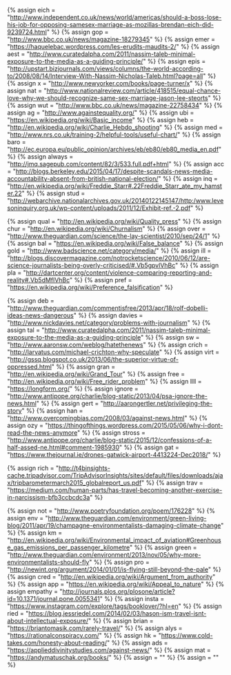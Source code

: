 {% 	assign eich	=	"http://www.independent.co.uk/news/world/americas/should-a-boss-lose-his-job-for-opposing-samesex-marriage-as-mozillas-brendan-eich-did-9239724.html"		%}
{% 	assign gop	=	"http://www.bbc.co.uk/news/magazine-18279345"		%}
{% 	assign emer	=	"https://haquelebac.wordpress.com/les-erudits-maudits-2/"		%}
{% 	assign aest	=	"http://www.curatedalpha.com/2011/nassim-taleb-minimal-exposure-to-the-media-as-a-guiding-principle/"		%}
{% 	assign epis	=	"http://upstart.bizjournals.com/views/columns/the-world-according-to/2008/08/14/Interview-With-Nassim-Nicholas-Taleb.html?page=all"		%}
{% 	assign x	=	"http://www.newyorker.com/books/page-turner/x"		%}
{% 	assign nat	=	"http://www.nationalreview.com/article/418515/equal-chance-love-why-we-should-recognize-same-sex-marriage-jason-lee-steorts"		%}
{% 	assign wut	=	"http://www.bbc.co.uk/news/magazine-22758434"		%}
{% 	assign ag	=	"http://www.againstequality.org/"		%}
{% 	assign ubi	=	"https://en.wikipedia.org/wiki/Basic_income"		%}
{% 	assign heb	=	"http://en.wikipedia.org/wiki/Charlie_Hebdo_shooting"		%}
{% 	assign med	=	"http://www.nrs.co.uk/training-2/helpful-tools/useful-chart/"		%}
{% 	assign baro	=	"http://ec.europa.eu/public_opinion/archives/eb/eb80/eb80_media_en.pdf"		%}
{% 	assign always	=	"http://jmq.sagepub.com/content/82/3/533.full.pdf+html"		%}
{% 	assign acc	=	"http://blogs.berkeley.edu/2015/04/17/despite-scandals-news-media-accountability-absent-from-british-national-election/"		%}
{% 	assign inq	=	"http://en.wikipedia.org/wiki/Freddie_Starr#.22Freddie_Starr_ate_my_hamster.22"		%}
{% 	assign stud	=	"http://webarchive.nationalarchives.gov.uk/20140122145147/http:/www.levesoninquiry.org.uk/wp-content/uploads/2011/12/Exhibit-ref.-2.pdf"		%}

{% 	assign qual	=	"http://en.wikipedia.org/wiki/Quality_press"		%}
{% 	assign chur	=	"http://en.wikipedia.org/wiki/Churnalism"		%}
{% 	assign over	=	"http://www.theguardian.com/science/the-lay-scientist/2010/sep/24/1"		%}
{% 	assign bal	=	"https://en.wikipedia.org/wiki/False_balance"		%}
{% 	assign gold	=	"http://www.badscience.net/category/media/"		%}
{% 	assign ill	=	"http://blogs.discovermagazine.com/notrocketscience/2010/06/12/are-science-journalists-being-overly-criticised/#.Vb5gpvlVhBc"		%}
{% 	assign pla	=	"http://dartcenter.org/content/violence-comparing-reporting-and-reality#.Vb5dMflVhBc"		%}
{% 	assign pref	=	"https://en.wikipedia.org/wiki/Preference_falsification"		%}

{% 	assign deb 	=	"http://www.theguardian.com/commentisfree/2013/apr/18/rolf-dobelli-ideas-news-dangerous"		%}
{% 	assign davies	=	"http://www.nickdavies.net/category/problems-with-journalism"		%}
{% 	assign tal	=	"http://www.curatedalpha.com/2011/nassim-taleb-minimal-exposure-to-the-media-as-a-guiding-principle"		%}
{% 	assign sw	=	"http://www.aaronsw.com/weblog/hatethenews"		%}
{% 	assign crich	=	"http://larvatus.com/michael-crichton-why-speculate"		%}
{% 	assign virt	=	"http://gssq.blogspot.co.uk/2013/06/the-superior-virtue-of-oppressed.html"		%}
{% 	assign gran	=	"http://en.wikipedia.org/wiki/Grand_Tour"		%}
{% 	assign free	=	"http://en.wikipedia.org/wiki/Free_rider_problem"		%}
{% 	assign llll	=	"https://longform.org/"		%}
{% 	assign ignore	=	"http://www.antipope.org/charlie/blog-static/2013/04/psa-ignore-the-news.html"		%}
{% 	assign gert	=	"http://aarongertler.net/privileging-the-story"		%}
{% 	assign han	=	"http://www.overcomingbias.com/2008/03/against-news.html"		%}
{% 	assign ozy	=	"https://thingofthings.wordpress.com/2015/05/06/why-i-dont-read-the-news-anymore"		%}
{% 	assign stross	=	"http://www.antipope.org/charlie/blog-static/2015/12/confessions-of-a-half-assed-ne.html#comment-1985930"		%}
{% 	assign gat	=	"https://www.thejournal.ie/drones-gatwick-airport-4413224-Dec2018/"		%}

{% 	assign rich	=	"http://t4binsights-cache.tripadvisor.com/TripAdvisorInsights/sites/default/files/downloads/ajax/tripbarometermarch2015_globalreport_us.pdf"		%}
{% 	assign trav	=	"https://medium.com/human-parts/has-travel-becoming-another-exercise-in-narcissism-bfb3ccbcdc3a"		%}

{% 	assign not	=	"http://www.poetryfoundation.org/poem/176228"		%}
{% 	assign env	=	"http://www.theguardian.com/environment/green-living-blog/2011/apr/19/champagne-environmentalists-damaging-climate-change"		%}
{% 	assign km	=	"http://en.wikipedia.org/wiki/Environmental_impact_of_aviation#Greenhouse_gas_emissions_per_passenger_kilometre"		%}
{% 	assign green	=	"http://www.theguardian.com/environment/2013/nov/05/why-more-environmentalists-should-fly"		%}
{% 	assign pro	=	"http://newint.org/argument/2014/01/01/is-flying-still-beyond-the-pale"		%}
{% 	assign cred	=	"http://en.wikipedia.org/wiki/Argument_from_authority"		%}
{% 	assign app	=	"https://en.wikipedia.org/wiki/Appeal_to_nature"		%}
{% 	assign empathy	=	"http://journals.plos.org/plosone/article?id=10.1371/journal.pone.0055341"		%}
{% 	assign insta	=	"https://www.instagram.com/explore/tags/booklover/?hl=en"		%}
{%	assign ried = "https://blog.jessriedel.com/2014/02/03/hason-ism-travel-isnt-about-intellectual-exposure/"	%}
{%	assign brian = "https://briantomasik.com/rarely-travel/"		%}
{%	assign alys = "https://rationalconspiracy.com/"		%}
{%	assign hk = "https://www.cold-takes.com/honesty-about-reading/"	%}
{%	assign ads = "https://applieddivinitystudies.com/against-news/"		%}
{%	assign mat = "https://andymatuschak.org/books/"		%}
{%	assign  = ""		%}
{%	assign  = ""		%}
